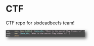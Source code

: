 # CTF
CTF repo for sixdeadbeefs team!

<style>
      img {
        width: 250px;
        -webkit-filter: drop-shadow(5px 5px 5px #666666);
        filter: drop-shadow(5px 5px 5px #666666);
      }
</style>

<img src="1.png" alt="w3docs logo">
